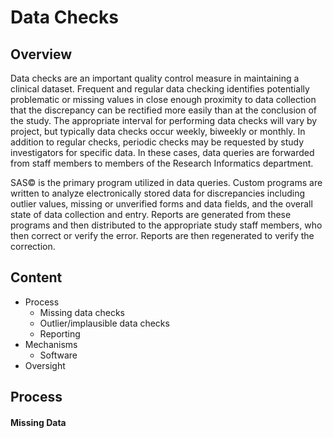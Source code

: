 Data Checks
===========

Overview
--------
Data checks are an important quality control measure in maintaining a clinical dataset. Frequent and regular data checking identifies potentially problematic or missing values in close enough proximity to data collection that the discrepancy can be rectified more easily than at the conclusion of the study. The appropriate interval for performing data checks will vary by project, but typically data checks occur weekly, biweekly or monthly. In addition to regular checks, periodic checks may be requested by study investigators for specific data. In these cases, data queries are forwarded from staff members to members of the Research Informatics department.

SAS© is the primary program utilized in data queries. Custom programs are written to analyze electronically stored data for discrepancies including outlier values, missing or unverified forms and data fields, and the overall state of data collection and entry. Reports are generated from these programs and then distributed to the appropriate study staff members, who then correct or verify the error. Reports are then regenerated to verify the correction.

Content
-------

* Process
  - Missing data checks
  - Outlier/implausible data checks
  - Reporting
* Mechanisms
  - Software
* Oversight

Process
----------------

#### Missing Data

